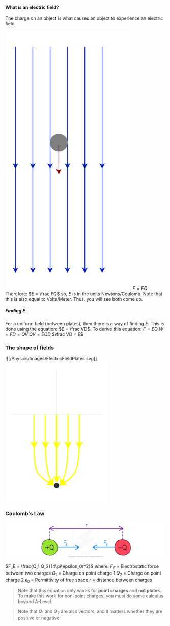 #### What *is* an electric field?
The charge on an object is what causes an object to experience an electric field.

![Electric Field](/Physics/Images/ElectricFields.svg)
$F = EQ$
Therefore: $E = \frac FQ$
so, $E$ is in the units Newtons/Coulomb. Note that this is also equal to Volts/Meter. Thus, you will see both come up.
##### Finding E
For a uniform field (between plates), then there is a way of finding $E$. This is done using the equation: $E = \frac VD$. 
To derive this equation: 
$F = EQ$
$W = FD = QV$
$QV = EQD$
$\frac VD = E$
### The shape of fields
![[/Physics/Images/ElectricFieldPlates.svg]] ![Electric Field](/Physics/Images/ElectricFieldDotPlate.svg)
### Coulomb's Law
![Coulomb's Law Diagram](/Physics/Images/CoulombsLawDiagram.png)

$F_E = \frac{Q_1 Q_2}{4\pi\epsilon_0r^2}$
where: 
$F_E$ = Electrostatic force between two charges
$Q_1$ = Charge on point charge 1
$Q_2$ = Charge on point charge 2
$\epsilon_0$ = Permittivity of free space
$r$ = distance between charges

> Note that this equation only works for **point charges** and **not plates**. To make this work for non-point charges, you must do some calculus beyond A-Level.

> Note that $Q_1$ and $Q_2$ are also vectors, and it matters whether they are positive or negative

